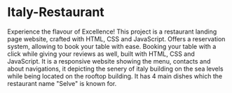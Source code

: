 # Italy-Restaurant
Experience the flavour of Excellence! This project is a restaurant landing page website, crafted with HTML, CSS and JavaScript.
Offers a reservation system, allowing to book your table with ease. 
Booking your table with a click while giving your reviews as well, built with HTML, CSS and JavaScript.
It is a responsive website showing the menu, contacts and about navigations, it depicting the senery of italy building on the sea levels while being located on the rooftop building.
It has 4 main dishes which the restaurant name "Selve" is known for.
